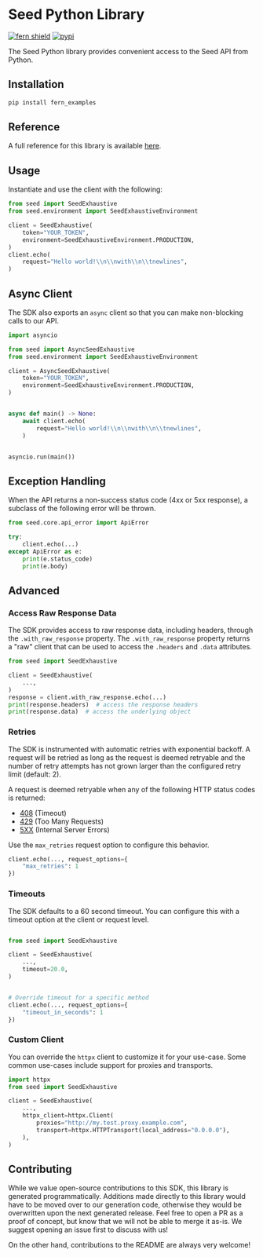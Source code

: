 # Seed Python Library

[![fern shield](https://img.shields.io/badge/%F0%9F%8C%BF-Built%20with%20Fern-brightgreen)](https://buildwithfern.com?utm_source=github&utm_medium=github&utm_campaign=readme&utm_source=Seed%2FPython)
[![pypi](https://img.shields.io/pypi/v/fern_examples)](https://pypi.python.org/pypi/fern_examples)

The Seed Python library provides convenient access to the Seed API from Python.

## Installation

```sh
pip install fern_examples
```

## Reference

A full reference for this library is available [here](./reference.md).

## Usage

Instantiate and use the client with the following:

```python
from seed import SeedExhaustive
from seed.environment import SeedExhaustiveEnvironment

client = SeedExhaustive(
    token="YOUR_TOKEN",
    environment=SeedExhaustiveEnvironment.PRODUCTION,
)
client.echo(
    request="Hello world!\\n\\nwith\\n\\tnewlines",
)
```

## Async Client

The SDK also exports an `async` client so that you can make non-blocking calls to our API.

```python
import asyncio

from seed import AsyncSeedExhaustive
from seed.environment import SeedExhaustiveEnvironment

client = AsyncSeedExhaustive(
    token="YOUR_TOKEN",
    environment=SeedExhaustiveEnvironment.PRODUCTION,
)


async def main() -> None:
    await client.echo(
        request="Hello world!\\n\\nwith\\n\\tnewlines",
    )


asyncio.run(main())
```

## Exception Handling

When the API returns a non-success status code (4xx or 5xx response), a subclass of the following error
will be thrown.

```python
from seed.core.api_error import ApiError

try:
    client.echo(...)
except ApiError as e:
    print(e.status_code)
    print(e.body)
```

## Advanced

### Access Raw Response Data

The SDK provides access to raw response data, including headers, through the `.with_raw_response` property.
The `.with_raw_response` property returns a "raw" client that can be used to access the `.headers` and `.data` attributes.

```python
from seed import SeedExhaustive

client = SeedExhaustive(
    ...,
)
response = client.with_raw_response.echo(...)
print(response.headers)  # access the response headers
print(response.data)  # access the underlying object
```

### Retries

The SDK is instrumented with automatic retries with exponential backoff. A request will be retried as long
as the request is deemed retryable and the number of retry attempts has not grown larger than the configured
retry limit (default: 2).

A request is deemed retryable when any of the following HTTP status codes is returned:

- [408](https://developer.mozilla.org/en-US/docs/Web/HTTP/Status/408) (Timeout)
- [429](https://developer.mozilla.org/en-US/docs/Web/HTTP/Status/429) (Too Many Requests)
- [5XX](https://developer.mozilla.org/en-US/docs/Web/HTTP/Status/500) (Internal Server Errors)

Use the `max_retries` request option to configure this behavior.

```python
client.echo(..., request_options={
    "max_retries": 1
})
```

### Timeouts

The SDK defaults to a 60 second timeout. You can configure this with a timeout option at the client or request level.

```python

from seed import SeedExhaustive

client = SeedExhaustive(
    ...,
    timeout=20.0,
)


# Override timeout for a specific method
client.echo(..., request_options={
    "timeout_in_seconds": 1
})
```

### Custom Client

You can override the `httpx` client to customize it for your use-case. Some common use-cases include support for proxies
and transports.

```python
import httpx
from seed import SeedExhaustive

client = SeedExhaustive(
    ...,
    httpx_client=httpx.Client(
        proxies="http://my.test.proxy.example.com",
        transport=httpx.HTTPTransport(local_address="0.0.0.0"),
    ),
)
```

## Contributing

While we value open-source contributions to this SDK, this library is generated programmatically.
Additions made directly to this library would have to be moved over to our generation code,
otherwise they would be overwritten upon the next generated release. Feel free to open a PR as
a proof of concept, but know that we will not be able to merge it as-is. We suggest opening
an issue first to discuss with us!

On the other hand, contributions to the README are always very welcome!
